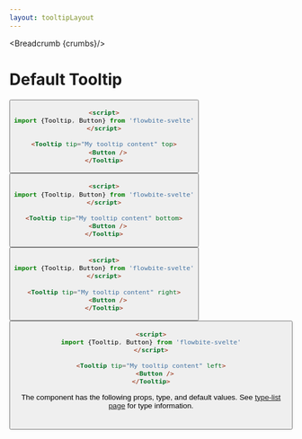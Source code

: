 ```yaml
---
layout: tooltipLayout
---
```


<script>
  import Htwo from '../utils/Htwo.svelte'
import ExampleDiv from '../utils/ExampleDiv.svelte'
import {Tooltip, Button, Table, TableDefaultRow, Breadcrumb} from '$lib/index'
import componentProps from '../props/Tooltip.json'
// Props table
let items = componentProps.props
let propHeader = ['Name', 'Type', 'Default']

let divClass='w-full relative overflow-x-auto shadow-md sm:rounded-lg'
let theadClass ='text-xs text-gray-700 uppercase bg-gray-50 dark:bg-gray-700 dark:text-white'

  let crumbs = [
    {
      label:'Home',
      href:'/'
    },
    {
      label:'Tooltips',
      href:'/tooltips/'
    },
    {
      label:'Tooltip default',
      href:'/tooltips/default'
    },
  ]
</script>

<Breadcrumb {crumbs}/>

<h1 class="text-3xl w-full dark:text-white py-8">Default Tooltip</h1>

<Htwo label="Tooltip top" />

<ExampleDiv>
  <Tooltip tip="My tooltip content" top>
    <Button />
  </Tooltip>
</ExampleDiv>

```html
<script>
import {Tooltip, Button} from 'flowbite-svelte'
</script>

<Tooltip tip="My tooltip content" top>
  <Button />
</Tooltip>
```

<Htwo label="Tooltip bottom" />

<ExampleDiv>
  <Tooltip tip="My tooltip content" bottom>
    <Button />
  </Tooltip>
</ExampleDiv>

```html
<script>
import {Tooltip, Button} from 'flowbite-svelte'
</script>

<Tooltip tip="My tooltip content" bottom>
  <Button />
</Tooltip>
```

<Htwo label="Tooltip right" />

<ExampleDiv>
  <Tooltip tip="My tooltip content" right>
    <Button />
  </Tooltip>
</ExampleDiv>

```html
<script>
import {Tooltip, Button} from 'flowbite-svelte'
</script>

<Tooltip tip="My tooltip content" right>
  <Button />
</Tooltip>
```

<Htwo label="Tooltip left" />

<ExampleDiv>
  <Tooltip tip="My tooltip content" left>
    <Button />
  </Tooltip>
</ExampleDiv>

```html
<script>
import {Tooltip, Button} from 'flowbite-svelte'
</script>

<Tooltip tip="My tooltip content" left>
  <Button />
</Tooltip>
```

<Htwo label="Props" />

<p>The component has the following props, type, and default values. See <a href="/type-list">type-list page</a> for type information.</p>

<Table header={propHeader} {divClass} {theadClass}>
  <TableDefaultRow {items} rowState='hover' />
</Table>